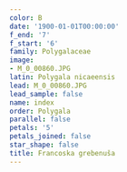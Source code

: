 ```yaml
---
color: B
date: '1900-01-01T00:00:00'
f_end: '7'
f_start: '6'
family: Polygalaceae
image:
- M_0_00860.JPG
latin: Polygala nicaeensis
lead: M_0_00860.JPG
lead_sample: false
name: index
order: Polygala
parallel: false
petals: '5'
petals_joined: false
star_shape: false
title: Francoska grebenuša
---
```


